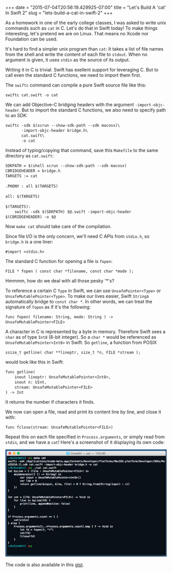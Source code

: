 +++
date = "2015-07-04T20:56:19.429925-07:00"
title = "Let's Build A 'cat' In Swift 2"
slug = "lets-build-a-cat-in-swift-2"
+++

As a homework in one of the early college classes, I was asked to write unix
commands such as `cat` in C. Let's do that in Swift today! To make things
interesting, let's pretend we are on Linux. That means no Xcode nor Foundation
can be used.

It's hard to find a simpler unix program than `cat`: It takes a list of file
names from the shell and write the content of each file to `stdout`. When no
argument is given, it uses `stdin` as the source of its output.

Writing it in C is trivial. Swift has exellent support for leveraging C. But
to call even the standard C functions, we need to import them first.

The `swiftc` command can compile a pure Swift source file like this:

    swiftc cat.swift -o cat

We can add Objective-C bridging headers with the argument
`-import-objc-header`.  But to import the standard C functions, we also need
to specify path to an SDK:

    swiftc -sdk $(xcrun --show-sdk-path --sdk macosx)\
           -import-objc-header bridge.h\
           cat.swift\
           -o cat

Instead of typing/copying that command, save this `Makefile` to the same
directory as `cat.swift`:

    SDKPATH = $(shell xcrun --show-sdk-path --sdk macosx)
    CBRIDGEHEADER = bridge.h
    TARGETS := cat

    .PHONY : all $(TARGETS)

    all: $(TARGETS)

    $(TARGETS):
        swiftc -sdk $(SDKPATH) $@.swift -import-objc-header $(CBRIDGEHEADER) -o $@

Now `make cat` should take care of the compilation.

Since file I/O is the only concern, we'll need C APIs from `stdio.h`, so
`bridge.h` is a one liner:

    #import <stdio.h>

The standard C function for opening a file is `fopen`:

    FILE * fopen ( const char *filename, const char *mode );

Hmmmm, how do we deal with all those pesky '*'s?

To reference a certain C `Type` in Swift, we can use `UnsafePointer<Type>` or
`UnsafeMutablePointer<Type>`. To make our lives easier, Swift `String`s
automatically bridge to `const char *`. In other words, we can treat the
signature of `fopen` as if it's the following:

    func fopen( filename: String, mode: String ) -> UnsafeMutablePointer<FILE>

A character in C is represented by a byte in memory. Therefore Swift sees
a `char` as of type `Int8` (8-bit integer).  So a `char *` would be referenced
as `UnsafeMutablePointer<Int8>` in Swift. So `getline`, a function from POSIX

    ssize_t getline( char **lineptr, size_t *n, FILE *stream );

would look like this in Swift:

    func getline(
        inout lineptr: UnsafeMutablePointer<Int8>,
        inout n: UInt,
        stream: UnsafeMutablePointer<FILE>
    ) -> Int

It returns the number if characters it finds.

We now can open a file, read and print its content line by line, and close it
with:

    func fclose(stream: UnsafeMutablePointer<FILE>)

Repeat this on each file specified in `Process.arguments`, or simply read from
`stdin`, and we have a `cat`! Here's a screenshot of it displaying its own
code:

![Swift cat](/images/2015/07/swift-cat.png)

The code is also available in this [gist][].

[gist]: https://gist.github.com/dduan/f6d359019db8b0b55962
